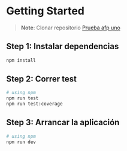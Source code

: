 # Getting Started

> **Note**: Clonar repositorio [Prueba afp uno](https://github.com/padawanDeveloper/afp-uno.git)

## Step 1: Instalar dependencias

```bash
npm install

```

## Step 2: Correr test

```bash
# using npm
npm run test
npm run test:coverage

```

## Step 3: Arrancar la aplicación

```bash
# using npm
npm run dev
```
